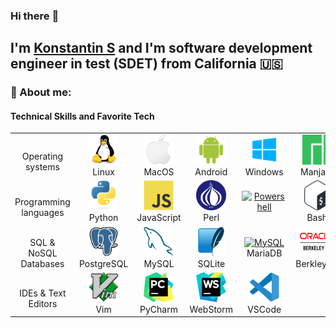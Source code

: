 
### Hi there :wave: 
## I'm [Konstantin S](https://www.linkedin.com/in/stan-sky/) and I'm software development engineer in test (SDET) from California :us:

### :angel: About me:


<!--
⚡ - I'm teaching [QA Automation](https://qasv.us/aboutqa) and [QA Manual](https://qasv.us/qamanual)💻 at our Online course [QA at Silicon Valley - QASV.US](https://qasv.us/)  

<a href="https://www.linkedin.com/in/stan-sky/" target="_blank" rel="noopener noreferrer" >
<img src="linkedin-original.svg" width="45" height="45"/></a>
<table style="background-color:#FFFFE0;">
<tr style="background-color:#BDB76B;color:#ffffff;">
<th>Table Header</th><th>Table Header</th>
</tr>
<tr>
<td>Table cell 1</td><td>Table cell 2</td>
</tr>
<tr>
<td>Table cell 3</td><td>Table cell 4</td>
</tr>
</table>

#### My learn project
👋 - Feel free to join our FREE online Trial classes by submitting [this form](https://qasv.us/#form)  

🏆 - Also you could watch a lot of video about QA Testing on our [YouTube channel](https://www.youtube.com/SergeyEfremov_USA)  

✅ - Please check our [Telegram channel](https://t.me/qasvus) for tons of QA Testing vacancies in US
-->

#### Technical Skills and Favorite Tech

<table>
  <tr>
    <td align="center" Align Middle width="96">
       <br>Operating systems
    </td>
    <td align="center" width="96">
      <a href="https://www.linux.org/">
        <img src="icons/linux-original.svg" width="48" height="48" alt="Linux" title="Linux" />
      </a>
      <br>Linux
    </td>
    <td align="center" width="96">
      <a href="#https://www.apple.com/macos">
        <img src="icons/Icon-Mac.png" width="48" height="48" alt="MacOS" title="MacOS" />
      </a>
      <br>MacOS
    </td>
    <td align="center" width="96">
      <a href="https://www.android.com/">
        <img src="icons/android-plain.svg" width="48" height="48" alt="Android" title="Android" />
      </a>
      <br>Android
    </td>
    <td align="center" width="96">
      <a href="https://www.microsoft.com/en-us/windows/">
        <img src="./icons/icons8-windows-10-480.svg" width="48" height="48" alt="Windows" title="Windows" />
      </a>
      <br>Windows
    </td>
    <td align="center" width="96">
      <a href="https://manjaro.org/">
        <img src="./icons/manjaro.svg" width="48" height="48" alt="Manjaro" />
      </a>
      <br>Manjaro
    </td>
    <td align="center" width="96">
      <a href="https://ubuntu.com/">
        <img src="./icons/ubuntu-plain.svg" width="48" height="48" />
      </a>
      <br>Ubuntu
    </td>
    <td align="center" width="96">
      <a href="https://www.debian.org/">
        <img src="./icons/debian-original.svg" width="48" height="48" alt="Debian" />
      </a>
      <br>Debian
    </td>
  </tr>
  <tr>
    <td align="center" valign="center" width="100"> 
      <br>Programming languages
    </td>
    <td align="center" width="96">
      <a href="https://www.python.org/" >
        <img src="./icons/python-original.svg" width="48" height="48" alt="Python" title="Python" />
      </a>
      <br>Python
    </td>
    <td align="center"  width="96">
      <a href="https://www.javascript.com/">
        <img src="./icons/javascript-original.svg" width="48" height="48" alt="JavaScript" title=JavaScript />
      </a>
      <br>JavaScript
    </td>
    <td align="center"  width="96">
      <a href="https://www.perl.org/">
        <img src="./icons/perl-original.svg" width="48" height="48" alt="Perl" />
      </a>
      <br>Perl
    </td>
    <td align="center" width="96">
      <a href="https://www.gnu.org/software/bash/manual/">
        <img src="https://raw.githubusercontent.com/PowerShell/PowerShell/master/assets/ps_black_128.svg" width="48" height="48" alt="Powershell" />
      </a>
      <br>
    </td>
    <td align="center"  width="96">
      <a href="https://www.gnu.org/software/bash/manual">
        <img src="./icons/Bash_Logo_Colored.svg" width="48" height="48" alt="Bash" />
      </a>
      <br>Bash
    </td>
    <td align="center" width="96">
      <a href="#macropower-tech" >
        <img src="https://raw.githubusercontent.com/grafana/grafana/master/public/img/grafana_icon.svg" width="48" height="48" alt="Grafana" />
      </a>
      <br>
    </td>
    <td align="center" width="96">
      <a href="#macropower-tech" >
        <img src="https://github.com/cncf/artwork/blob/master/projects/prometheus/icon/color/prometheus-icon-color.svg" width="48" height="48" alt="Prometheus" />
      </a>
      <br>
    </td>
    <td align="center" width="96">
      <a href="#macropower-tech" >
        <img src="https://raw.githubusercontent.com/cncf/artwork/master/projects/thanos/icon/color/thanos-icon-color.svg" width="48" height="48" alt="Thanos" />
      </a>
      <br>
    </td>
  </tr>
  <tr>
    <td align="center" Align Middle width="96">
      <br>SQL  &  NoSQL Databases
    </td>
    <td align="center"  width="96">
      <a href="https://www.postgresql.org/">
        <img src="./icons/postgresql-original.svg" width="48" height="48" alt="PostgreSQL" title="PostgreSQL" />
      </a>
      <br>PostgreSQL
     <td align="center"  width="96">
        <a href="https://www.mysql.com/">
          <img src="./icons/mysql-original.svg" width="48" height="48" alt="MySQL" title="MySQL" />
        </a>
        <br>MySQL
     </td>
      <td align="center"  width="96">
        <a href="https://www.mysql.com/">
          <img src="./icons/sqlite.png" width="48" height="48" alt="MySQL" title="MySQL" />
        </a>
        <br>SQLite
     </td>
      <td align="center"  width="96">
        <a href="https://www.mysql.com/">
          <img src="./icons/file_type_mariadb_icon_130403" width="48" height="48" alt="MySQL" title="MySQL" />
        </a>
        <br>MariaDB
     </td>
      <td align="center"  width="96">
        <a href="https://www.mysql.com/">
          <img src="./icons/download.png" width="86" height="48" alt="MySQL" title="MySQL" />
        </a>
        <br>BerkleyDB
     </td>
      <td align="center"  width="96">
        <a href="https://www.mysql.com/">
          <img src="./icons/mongodb-original.svg" width="48" height="48" alt="MySQL" title="MySQL" />
        </a>
        <br>MongoDB
     </td>
      <td align="center"  width="96">
        <a href="https://www.mysql.com/">
          <img src="./icons/redis-original.svg" width="48" height="48" alt="MySQL" title="MySQL" />
        </a>
        <br>Redis
     </td>
      <td align="center"  width="96">
        <a href="https://www.mysql.com/">
          <img src="./icons/memcached-logo.png" width="48" height="48" alt="MySQL" title="MySQL" />
        </a>
        <br>Memcached
     </td>
  </tr>
  <tr>
    <td align="center" Align Middle width="96">
      <br>IDEs  &  Text Editors
    </td>
    <td align="center"  width="96">
       <a href="https://www.vim.org/">
          <img src="./icons/vim-original.svg" width="48" height="48" alt="VIM" />
       </a>
       <br>Vim
    </td>
    <td align="center"  width="96">
       <a href="https://www.jetbrains.com/pycharm/">
          <img src="./icons/PyCharm_Icon.svg" width="48" height="48" alt="PyCharm" />
       </a>
       <br>PyCharm
    </td>
        <td align="center"  width="96">
       <a href="https://www.jetbrains.com/pycharm/">
          <img src="./icons/WebStorm_Icon.svg" width="48" height="48" alt="WebStorm" />
       </a>
       <br>WebStorm
    </td>
        <td align="center"  width="96">
       <a href="https://code.visualstudio.com/">
          <img src="./icons/vscode-original.svg" width="48" height="48" alt="VSCode" />
       </a>
       <br>VSCode
    </td>
  </tr>
</table>

<!--

- OS: 
- Languages: JavaScript, Typescript, Python, R;
- Technologies: ReactJS, NodeJS, ReactNative, HTML(5), CSS(3), jQuery, VueJS, Angular;
- Libs: Redux, Redux Saga/Thunk, Lodash, D3, HighCharts, Jest, Mocka, Enzyme, Flow, Bootstrap; - Tools: Git, yarn/npm, Webpack, Gulp, Babel, Prettier, VSCode;
- Databases: MongoDB, SQL;


#### My favorite (QA and programming related) quotes: 
> - Everything is easy, when you know how to do this.  
> - Don't talk, just try to do.
<!--
**KonstantinSKY/KonstantinSKY** is a ✨ _special_ ✨ repository because its `README.md` (this file) appears on your GitHub profile.

Here are some ideas to get you started:

- 🔭 I’m currently working on ...
- 🌱 I’m currently learning ...
- 👯 I’m looking to collaborate on ...
- 🤔 I’m looking for help with ...
- 💬 Ask me about ...
- 📫 How to reach me: ...
- 😄 Pronouns: ...
- ⚡ Fun fact: ...
-->

